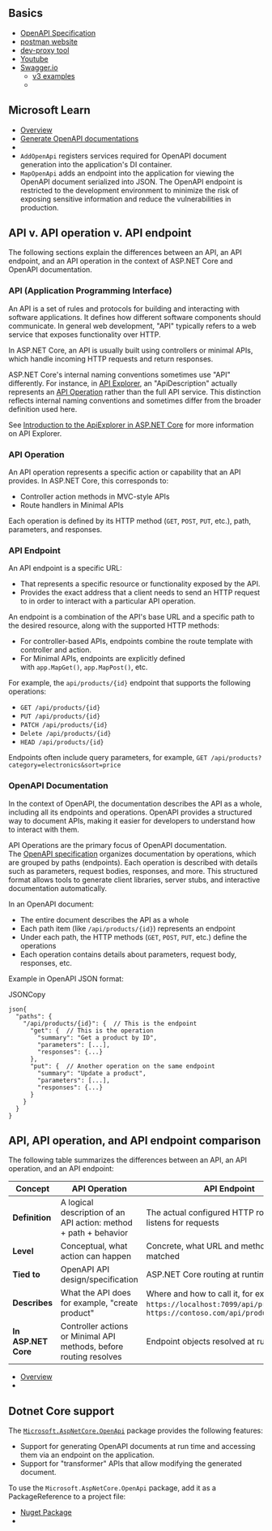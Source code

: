 ## Basics
- [OpenAPI Specification](https://spec.openapis.org/oas/latest.html)
- [postman website](https://blog.postman.com/what-is-openapi/)
- [dev-proxy tool](ttps://github.com/dotnet/dev-proxy)
- [Youtube](https://www.youtube.com/watch?v=PenvYHJ9Koc)
- [Swagger.io](https://swagger.io/)
	- [v3 examples](https://petstore.swagger.io/)
	- 

## Microsoft Learn
- [Overview](https://learn.microsoft.com/en-us/aspnet/core/fundamentals/openapi/overview?view=aspnetcore-9.0)
- [Generate OpenAPI documentations](https://learn.microsoft.com/en-us/aspnet/core/fundamentals/openapi/aspnetcore-openapi?view=aspnetcore-9.0&tabs=visual-studio%2Cvisual-studio-code)
- 
- `AddOpenApi` registers services required for OpenAPI document generation into the application's DI container.
- `MapOpenApi` adds an endpoint into the application for viewing the OpenAPI document serialized into JSON. The OpenAPI endpoint is restricted to the development environment to minimize the risk of exposing sensitive information and reduce the vulnerabilities in production.


## API v. API operation v. API endpoint

The following sections explain the differences between an API, an API endpoint, and an API operation in the context of ASP.NET Core and OpenAPI documentation.

### API (Application Programming Interface)

An API is a set of rules and protocols for building and interacting with software applications. It defines how different software components should communicate. In general web development, "API" typically refers to a web service that exposes functionality over HTTP.

In ASP.NET Core, an API is usually built using controllers or minimal APIs, which handle incoming HTTP requests and return responses.

ASP.NET Core's internal naming conventions sometimes use "API" differently. For instance, in [API Explorer](https://learn.microsoft.com/en-us/dotnet/api/microsoft.aspnetcore.mvc.apiexplorer), an "ApiDescription" actually represents an [API Operation](https://learn.microsoft.com/en-us/aspnet/core/fundamentals/openapi/overview?view=aspnetcore-9.0#api-operation) rather than the full API service. This distinction reflects internal naming conventions and sometimes differ from the broader definition used here.

See [Introduction to the ApiExplorer in ASP.NET Core](https://andrewlock.net/introduction-to-the-apiexplorer-in-asp-net-core/) for more information on API Explorer.


### API Operation

An API operation represents a specific action or capability that an API provides. In ASP.NET Core, this corresponds to:

- Controller action methods in MVC-style APIs
- Route handlers in Minimal APIs

Each operation is defined by its HTTP method (`GET`, `POST`, `PUT`, etc.), path, parameters, and responses.

[](https://learn.microsoft.com/en-us/aspnet/core/fundamentals/openapi/overview?view=aspnetcore-9.0#api-endpoint)

### API Endpoint

An API endpoint is a specific URL:

- That represents a specific resource or functionality exposed by the API.
- Provides the exact address that a client needs to send an HTTP request to in order to interact with a particular API operation.

An endpoint is a combination of the API's base URL and a specific path to the desired resource, along with the supported HTTP methods:

- For controller-based APIs, endpoints combine the route template with controller and action.
- For Minimal APIs, endpoints are explicitly defined with `app.MapGet()`, `app.MapPost()`, etc.

For example, the `api/products/{id}` endpoint that supports the following operations:

- `GET /api/products/{id}`
- `PUT /api/products/{id}`
- `PATCH /api/products/{id}`
- `Delete /api/products/{id}`
- `HEAD /api/products/{id}`

Endpoints often include query parameters, for example, `GET /api/products?category=electronics&sort=price`

[](https://learn.microsoft.com/en-us/aspnet/core/fundamentals/openapi/overview?view=aspnetcore-9.0#openapi-documentation)

### OpenAPI Documentation

In the context of OpenAPI, the documentation describes the API as a whole, including all its endpoints and operations. OpenAPI provides a structured way to document APIs, making it easier for developers to understand how to interact with them.

API Operations are the primary focus of OpenAPI documentation. The [OpenAPI specification](https://spec.openapis.org/oas/latest.html) organizes documentation by operations, which are grouped by paths (endpoints). Each operation is described with details such as parameters, request bodies, responses, and more. This structured format allows tools to generate client libraries, server stubs, and interactive documentation automatically.

In an OpenAPI document:

- The entire document describes the API as a whole
- Each path item (like `/api/products/{id}`) represents an endpoint
- Under each path, the HTTP methods (`GET`, `POST`, `PUT`, etc.) define the operations
- Each operation contains details about parameters, request body, responses, etc.

Example in OpenAPI JSON format:

JSONCopy

```
json{
  "paths": {
    "/api/products/{id}": {  // This is the endpoint
      "get": {  // This is the operation
        "summary": "Get a product by ID",
        "parameters": [...],
        "responses": {...}
      },
      "put": {  // Another operation on the same endpoint
        "summary": "Update a product",
        "parameters": [...],
        "responses": {...}
      }
    }
  }
}
```

[](https://learn.microsoft.com/en-us/aspnet/core/fundamentals/openapi/overview?view=aspnetcore-9.0#api-api-operation-and-api-endpoint-comparison)

## API, API operation, and API endpoint comparison

The following table summarizes the differences between an API, an API operation, and an API endpoint:

|Concept|API Operation|API Endpoint|
|---|---|---|
|**Definition**|A logical description of an API action: method + path + behavior|The actual configured HTTP route that listens for requests|
|**Level**|Conceptual, what action can happen|Concrete, what URL and method are matched|
|**Tied to**|OpenAPI API design/specification|ASP.NET Core routing at runtime|
|**Describes**|What the API does for example, "create product"|Where and how to call it, for example, `POST https://localhost:7099/api/products`, `POST https://contoso.com/api/products`|
|**In ASP.NET Core**|Controller actions or Minimal API methods, before routing resolves|Endpoint objects resolved at runtime|
- [Overview](https://learn.microsoft.com/en-us/aspnet/core/fundamentals/openapi/overview?view=aspnetcore-9.0)
- 

## Dotnet Core support
The [`Microsoft.AspNetCore.OpenApi`](https://www.nuget.org/packages/Microsoft.AspNetCore.OpenApi/) package provides the following features:

- Support for generating OpenAPI documents at run time and accessing them via an endpoint on the application.
- Support for "transformer" APIs that allow modifying the generated document.

To use the `Microsoft.AspNetCore.OpenApi` package, add it as a PackageReference to a project file:
- [Nuget Package](https://www.nuget.org/packages/Microsoft.AspNetCore.OpenApi/)
- 